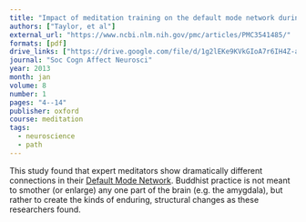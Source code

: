 ```yaml
---
title: "Impact of meditation training on the default mode network during a restful state"
authors: ["Taylor, et al"]
external_url: "https://www.ncbi.nlm.nih.gov/pmc/articles/PMC3541485/"
formats: [pdf]
drive_links: ["https://drive.google.com/file/d/1g2lEKe9KVkGIoA7r6IH4Z-a6ybE3pAjm/view?usp=drivesdk"]
journal: "Soc Cogn Affect Neurosci"
year: 2013
month: jan
volume: 8
number: 1
pages: "4--14"
publisher: oxford
course: meditation
tags:
  - neuroscience
  - path
---
```



This study found that expert meditators show dramatically different connections in their [Default Mode Network](https://en.wikipedia.org/wiki/Default_mode_network). Buddhist practice is not meant to smother (or enlarge) any one part of the brain (e.g. the amygdala), but rather to create the kinds of enduring, structural changes as these researchers found. 








